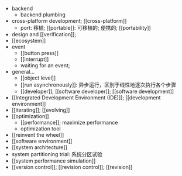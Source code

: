 - backend
    - backend plumbing
- cross-platform development; [[cross-platform]]
    - port: 移植; [[portable]]: 可移植的; 便携的; [[portability]]
- design and [[verification]];
- [[ecosystem]]
- event
    - [[button press]]
    - [[interrupt]]
    - waiting for an event;
- general...
    - [[object level]]
    - [[run asynchronously]]: 异步运行，区别于线性地逐次执行各个步骤
    - [[developer]]; [[software developer]]; [[software development]]
- [[Integrated Development Environment (IDE)]]; [[development environment]]
- [[iterating]]; [[evolving]]
- [[optimization]]
    - [[performance]]; maximize performance
    - optimization tool
- [[reinvent the wheel]]
- [[software environment]]
- [[system architecture]]
- system partitioning trial: 系统分区试验
- [[system performance simulation]]
- [[version control]]; [[revision control]]; [[revision]]
